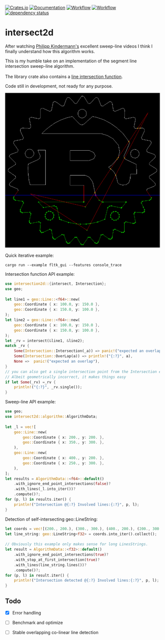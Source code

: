 

[![Crates.io](https://meritbadge.herokuapp.com/intersect2d)](https://crates.io/crates/intersect2d)
[![Documentation](https://docs.rs/intersect2d/badge.svg)](https://docs.rs/intersect2d)
[![Workflow](https://github.com/eadf/intersect2d.rs/workflows/Rust/badge.svg)](https://github.com/eadf/intersect2d.rs/workflows/Rust/badge.svg)
[![Workflow](https://github.com/eadf/intersect2d.rs/workflows/Clippy/badge.svg)](https://github.com/eadf/intersect2d.rs/workflows/Clippy/badge.svg)
[![dependency status](https://deps.rs/crate/intersect2d/0.2.0/status.svg)](https://deps.rs/crate/intersect2d/0.2.0)
# intersect2d
After watching [Philipp Kindermann's](https://www.youtube.com/watch?v=I9EsN2DTnN8) excellent sweep-line 
videos I think I finally understand how this algorithm works.

This is my humble take on an implementation of the segment line 
intersection sweep-line algorithm.
\
\
The library crate also contains a [line intersection function](https://stackoverflow.com/a/565282).

Code still in development, not ready for any purpose.

![Rusty voronoi](img.png)

Quick iterative example:
```fish
cargo run --example fltk_gui --features console_trace
```

Intersection function API example:
```rust
use intersection2d::{intersect, Intersection};
use geo;

let line1 = geo::Line::<f64>::new(
    geo::Coordinate { x: 100.0, y: 150.0 },
    geo::Coordinate { x: 150.0, y: 100.0 },
);
let line2 = geo::Line::<f64>::new(
    geo::Coordinate { x: 100.0, y: 150.0 },
    geo::Coordinate { x: 150.0, y: 100.0 },
);
let _rv = intersect(&line1, &line2);
match _rv {
    Some(Intersection::Intersection(_a)) => panic!("expected an overlap"),
    Some(Intersection::OverLap(a)) => println!("{:?}", a),
    None =>  panic!("expected an overlap"),
}
// you can also get a single intersection point from the Intersection enum.
// Albeit geometrically incorrect, it makes things easy
if let Some(_rv) =_rv {
    println!("{:?}", _rv.single());
}
```

Sweep-line API example:
```rust
use geo;
use intersect2d::algorithm::AlgorithmData;

let _l = vec![
    geo::Line::new(
        geo::Coordinate { x: 200., y: 200. },
        geo::Coordinate { x: 350., y: 300. },
    ),
    geo::Line::new(
        geo::Coordinate { x: 400., y: 200. },
        geo::Coordinate { x: 250., y: 300. },
    ),
];
let results = AlgorithmData::<f64>::default()
    .with_ignore_end_point_intersections(false)?
    .with_lines(_l.into_iter())?
    .compute()?;
for (p, l) in results.iter() {
    println!("Intersection @{:?} Involved lines:{:?}", p, l);
}
```

Detection of self-intersecting geo::LineString:
```rust
let coords = vec![(200., 200.), (300., 300.), (400., 200.), (200., 300.)];
let line_string: geo::LineString<f32> = coords.into_iter().collect();

// Obviously this example only makes sense for long LinesStrings.
let result = AlgorithmData::<f32>::default()
    .with_ignore_end_point_intersections(true)?
    .with_stop_at_first_intersection(true)?
    .with_lines(line_string.lines())?
    .compute()?;
for (p, l) in result.iter() {
    println!("Intersection detected @{:?} Involved lines:{:?}", p, l);
}
```

## Todo
- [x] Error handling
- [ ] Benchmark and optimize
- [ ] Stable overlapping co-linear line detection

